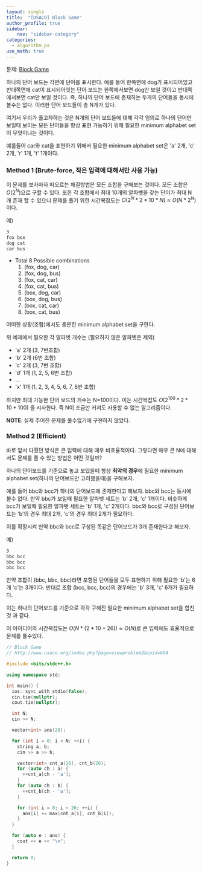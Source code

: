 ```yaml
---
layout: single
title:  "[USACO] Block Game"
author_profile: true
sidebar:
    nav: "sidebar-category"
categories:
  - algorithm_ps
use_math: true
---
```


문제: [Block Game](http://www.usaco.org/index.php?page=viewproblem2&cpid=664)

하나의 단어 보드는 각면에 단어를 표시한다. 
예를 들어 한쪽면에 dog가 표시되어있고 반대쪽면에 cat이 표시되어잇는 단어 보드는 한쪽에서보면 dog만 보일 것이고 반대쪽에서보면 cat만 보일 것이다. 
즉, 하나의 단어 보드에 존재하는 두개의 단어들을 동시에 볼수는 없다. 이러한 단어 보드들이 총 N개가 있다.

여기서 우리가 풀고자하는 것은 N개의 단어 보드들에 대해 각각 임의로 하나의 단어만 보일때 보이는 모든 단어들을 항상 표현 가능하기 위해 필요한 minimum alphabet set이 무엇이냐는 것이다.

예를들어 car와 cat을 표현하기 위해서 필요한 minimum alphabet set은 'a' 2개, 'c' 2개, 'r' 1개, 't' 1개이다.

### Method 1 (Brute-force, 작은 입력에 대해서만 사용 가능)
이 문제를 보자마자 떠오르는 해결방법은 모든 조합을 구해보는 것이다. 모든 조합은 $O(2^N)$으로 구할 수 있다. 
또한 각 조합에서 최대 10개의 알파벳을 갖는 단어가 최대 N개 존재 할 수 있으니 문제를 풀기 위한 시간복잡도는 $O(2^N * 2 * 10 * N)\approx O(N*2^N)$이다. 

예)
```txt
3
fox box
dog cat
car bus
```

- Total 8 Possible combinations
    1. (fox, dog, car)
    2. (fox, dog, bus)
    3. (fox, cat, car)
    4. (fox, cat, bus)
    5. (box, dog, car)
    6. (box, dog, bus)
    7. (box, cat, car)
    8. (box, cat, bus)

어떠한 상황(조합)에서도 충분한 minimum alphabet set을 구한다.

위 예제에서 필요한 각 알파벳 개수는 (필요하지 않은 알파벳은 제외)
- 'a' 2개 (3, 7번조합)
- 'b' 2개 (6번 조합)
- 'c' 2개 (3, 7번 조합)
- 'd' 1개 (1, 2, 5, 6번 조합)
- ... 
- 'x' 1개 (1, 2, 3, 4, 5, 6, 7, 8번 조합)

하지만 최대 가능한 단어 보드의 개수는 N=100이다. 이는 시간복잡도 $O(2^{100} * 2 * 10 * 100)$ 을 시사한다. 즉 N이 조금만 커져도 사용할 수 없는 알고리즘이다.

**NOTE**: 실제 주어진 문제를 풀수없기에 구현하지 않았다.

### Method 2 (Efficient)
바로 앞서 다뤘던 방식은 큰 입력에 대해 매우 비효율적이다. 그렇다면 매우 큰 N에 대해서도 문제를 풀 수 있는 방법은 어떤 것일까?

하나의 단어보드를 기준으로 놓고 보았을때 항상 **최악의 경우**에 필요한 minimum alphabet set(하나의 단어보드만 고려했을때)을 구해보자. 

예를 들어 bbc와 bcc가 하나의 단어보드에 존재한다고 해보자. bbc와 bcc는 동시에 볼수 없다. 
만약 bbc가 보일때 필요한 알파벳 세트는 'b' 2개, 'c' 1개이다.
비슷하게 bcc가 보일때 필요한 알파벳 세트는 'b' 1개, 'c' 2개이다. 
bbc와 bcc로 구성된 단어보드는 'b'의 경우 최대 2개, 'c'의 경우 최대 2개가 필요하다. 

이를 확장시켜 만약 bbc와 bcc로 구성된 똑같은 단어보드가 3개 존재한다고 해보자.

예)
```txt
3
bbc bcc
bbc bcc
bbc bcc
```

만약 조합이 (bbc, bbc, bbc)라면 포함된 단어들을 모두 표현하기 위해 필요한 'b'는 6개 'c'는 3개이다. 반대로 조합 (bcc, bcc, bcc)의 경우에는 'b' 3개, 'c' 6개가 필요하다.

이는 하나의 단어보드를 기준으로 각각 구해진 필요한 minimum alphabet set을 합친 것 과 같다.

이 아이디어의 시간복잡도는 $O(N * (2 * 10 + 26)) \approx O(N)$로 큰 입력에도 효율적으로 문제를 풀수있다.

```cpp
// Block Game
// http://www.usaco.org/index.php?page=viewproblem2&cpid=664

#include <bits/stdc++.h>

using namespace std;

int main() {
  ios::sync_with_stdio(false);
  cin.tie(nullptr);
  cout.tie(nullptr);

  int N;
  cin >> N;

  vector<int> ans(26);

  for (int i = 0; i < N; ++i) {
    string a, b;
    cin >> a >> b;

    vector<int> cnt_a(26), cnt_b(26);
    for (auto ch : a) {
      ++cnt_a[ch - 'a'];
    }
    for (auto ch : b) {
      ++cnt_b[ch - 'a'];
    }

    for (int i = 0; i < 26; ++i) {
      ans[i] += max(cnt_a[i], cnt_b[i]);
    }
  }

  for (auto e : ans) {
    cout << e << "\n";
  }

  return 0;
}
```